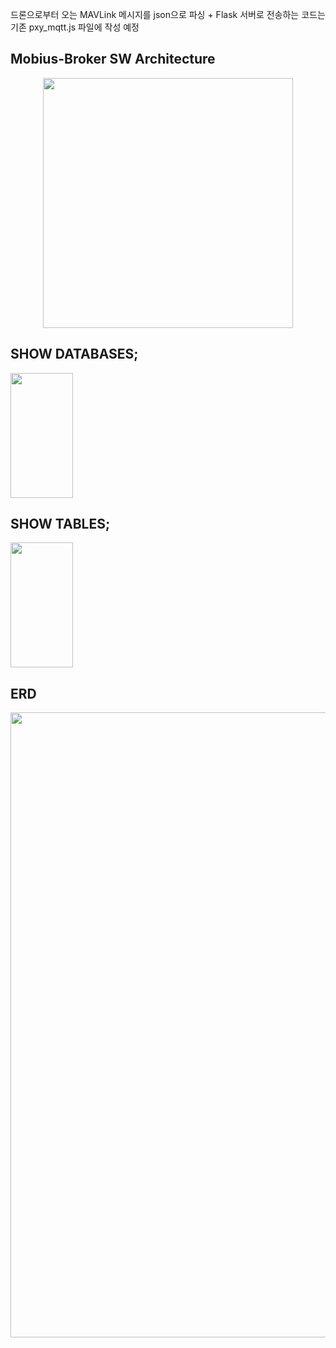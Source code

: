 드론으로부터 오는 MAVLink 메시지를 json으로 파싱 + Flask 서버로 전송하는 코드는 기존 pxy_mqtt.js 파일에 작성 예정

## Mobius-Broker SW Architecture
<div align="center">
<img src="https://user-images.githubusercontent.com/29790334/28245393-a1159d5e-6a40-11e7-8948-4262bf29c371.png" width="400"/>
</div>

## SHOW DATABASES;
<img src="https://github.com/user-attachments/assets/49a2f024-1e4e-4b19-8579-2e65380fa9a7" width="100" height="200"/>

## SHOW TABLES;
<img src="https://github.com/user-attachments/assets/59ca51a8-9a2f-4707-9bef-42431265e9d4" width="100" height="200"/>

## ERD
<img src="[https://github.com/user-attachments/assets/59ca51a8-9a2f-4707-9bef-42431265e9d4](https://github.com/user-attachments/assets/038e4ec2-239b-4aa5-b4bb-26b89c4853a9)" width="1000" height="1000"/>
